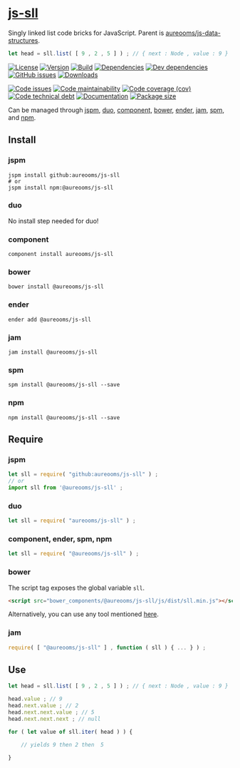 [js-sll](http://aureooms.github.io/js-sll)
==

Singly linked list code bricks for JavaScript. Parent is
[aureooms/js-data-structures](https://github.com/aureooms/js-data-structures).

```js
let head = sll.list( [ 9 , 2 , 5 ] ) ; // { next : Node , value : 9 }
```

[![License](https://img.shields.io/github/license/aureooms/js-sll.svg)](https://raw.githubusercontent.com/aureooms/js-sll/master/LICENSE)
[![Version](https://img.shields.io/npm/v/@aureooms/js-sll.svg)](https://www.npmjs.org/package/@aureooms/js-sll)
[![Build](https://img.shields.io/travis/aureooms/js-sll/master.svg)](https://travis-ci.org/aureooms/js-sll/branches)
[![Dependencies](https://img.shields.io/david/aureooms/js-sll.svg)](https://david-dm.org/aureooms/js-sll)
[![Dev dependencies](https://img.shields.io/david/dev/aureooms/js-sll.svg)](https://david-dm.org/aureooms/js-sll?type=dev)
[![GitHub issues](https://img.shields.io/github/issues/aureooms/js-sll.svg)](https://github.com/aureooms/js-sll/issues)
[![Downloads](https://img.shields.io/npm/dm/@aureooms/js-sll.svg)](https://www.npmjs.org/package/@aureooms/js-sll)

[![Code issues](https://img.shields.io/codeclimate/issues/aureooms/js-sll.svg)](https://codeclimate.com/github/aureooms/js-sll/issues)
[![Code maintainability](https://img.shields.io/codeclimate/maintainability/aureooms/js-sll.svg)](https://codeclimate.com/github/aureooms/js-sll/trends/churn)
[![Code coverage (cov)](https://img.shields.io/codecov/c/gh/aureooms/js-sll/master.svg)](https://codecov.io/gh/aureooms/js-sll)
[![Code technical debt](https://img.shields.io/codeclimate/tech-debt/aureooms/js-sll.svg)](https://codeclimate.com/github/aureooms/js-sll/trends/technical_debt)
[![Documentation](http://aureooms.github.io/js-sll//badge.svg)](http://aureooms.github.io/js-sll//source.html)
[![Package size](https://img.shields.io/bundlephobia/minzip/@aureooms/js-sll)](https://bundlephobia.com/result?p=@aureooms/js-sll)

Can be managed through [jspm](https://github.com/jspm/jspm-cli),
[duo](https://github.com/duojs/duo),
[component](https://github.com/componentjs/component),
[bower](https://github.com/bower/bower),
[ender](https://github.com/ender-js/Ender),
[jam](https://github.com/caolan/jam),
[spm](https://github.com/spmjs/spm),
and [npm](https://github.com/npm/npm).

## Install

### jspm
```terminal
jspm install github:aureooms/js-sll
# or
jspm install npm:@aureooms/js-sll
```
### duo
No install step needed for duo!

### component
```terminal
component install aureooms/js-sll
```

### bower
```terminal
bower install @aureooms/js-sll
```

### ender
```terminal
ender add @aureooms/js-sll
```

### jam
```terminal
jam install @aureooms/js-sll
```

### spm
```terminal
spm install @aureooms/js-sll --save
```

### npm
```terminal
npm install @aureooms/js-sll --save
```

## Require
### jspm
```js
let sll = require( "github:aureooms/js-sll" ) ;
// or
import sll from '@aureooms/js-sll' ;
```
### duo
```js
let sll = require( "aureooms/js-sll" ) ;
```

### component, ender, spm, npm
```js
let sll = require( "@aureooms/js-sll" ) ;
```

### bower
The script tag exposes the global variable `sll`.
```html
<script src="bower_components/@aureooms/js-sll/js/dist/sll.min.js"></script>
```
Alternatively, you can use any tool mentioned [here](http://bower.io/docs/tools/).

### jam
```js
require( [ "@aureooms/js-sll" ] , function ( sll ) { ... } ) ;
```

## Use


```js
let head = sll.list( [ 9 , 2 , 5 ] ) ; // { next : Node , value : 9 }

head.value ; // 9
head.next.value ; // 2
head.next.next.value ; // 5
head.next.next.next ; // null

for ( let value of sll.iter( head ) ) {

	// yields 9 then 2 then  5

}
```

